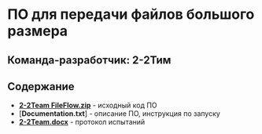 # **ПО для передачи файлов большого размера**
## Команда-разработчик: 2-2Тим
## Содержание
- [__2-2Team FileFlow.zip__](https://github.com/Siegmeyer24/2-2Team/blob/main/2-2Team%20FileFlow.zip) - исходный код ПО
- [__Documentation.txt__] - описание ПО, инструкция по запуску
- [__2-2Team.docx__](https://github.com/Siegmeyer24/2-2Team/blob/main/2-2Team.docx) - протокол испытаний
